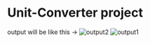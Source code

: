 # Unit-Converter project
 output will be like this -> 
 ![output2](https://user-images.githubusercontent.com/92731861/231827031-8fd109c2-53ae-4c77-aa17-2f83eec89686.jpg)
![output1](https://user-images.githubusercontent.com/92731861/231827042-a68e1654-e0db-47e1-84c1-e0cd04a9e9f9.jpg)
